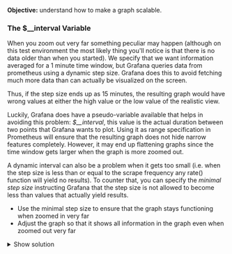 **Objective:** understand how to make a graph scalable.

### The $__interval Variable
When you zoom out very far something peculiar may happen (although on this test environment the most likely thing you'll notice 
is that there is no data older than when you started). 
We specify that we want information averaged for a 1 minute time window, 
but Grafana queries data from prometheus using a dynamic step size.
Grafana does this to avoid fetching much more data than can actually be visualized on the screen.

Thus, if the step size ends up as 15 minutes, the resulting graph would have wrong values at either 
the high value or the low value of the realistic view.

Luckily, Grafana does have a pseudo-variable available that helps in avoiding this problem: *$__interval*, 
this value is the actual duration between two points that Grafana wants to plot. 
Using it as range specification in Prometheus will ensure that the resulting graph does not hide 
narrow features completely.
However, it may end up flattening graphs since the time window gets larger when the graph is more zoomed out.

A dynamic interval can also be a problem when it gets too small (i.e. when the step size is less than or equal to the scrape 
frequency any rate() function will yield no results). 
To counter that, you can specify the *minimal step size* instructing Grafana that the step size is not allowed 
to become less than values that actually yield results.


  * Use the minimal step size to ensure that the graph stays functioning when zoomed in very far
  * Adjust the graph so that it shows all information in the graph even when zoomed out very far

<details>
  <summary>Show solution</summary>

  ## Solution 6b
  The metric should have been:
  ![assignment6b-1](./chapter2/assignment6b-1.png)

  The graph should look similar to this:
  ![assignment6b-2](./chapter2/assignment6b-2.png)

  Zooming out to 20 days the graph would look like this:
  ![assignment6b-2](./chapter2/assignment6b-3.png)
</details>

